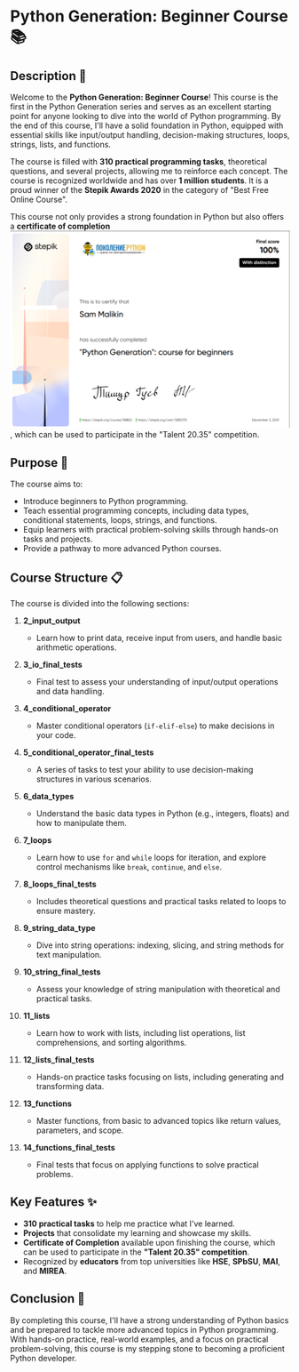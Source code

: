 # Python Generation: Beginner Course 📚

## Description 📝

Welcome to the **Python Generation: Beginner Course**!
This course is the first in the Python Generation series and serves as an excellent starting point for anyone looking to dive into the world of Python programming.
By the end of this course, I'll have a solid foundation in Python, equipped with essential skills like input/output handling, decision-making structures, loops, strings, lists, and functions.

The course is filled with **310 practical programming tasks**, theoretical questions, and several projects, allowing me to reinforce each concept.
The course is recognized worldwide and has over **1 million students**. It is a proud winner of the **Stepik Awards 2020** in the category of "Best Free Online Course".

This course not only provides a strong foundation in Python but also offers a **certificate of completion** ![Certificate](./pygen_beginners_certificate.png) , which can be used to participate in the "Talent 20.35" competition.

## Purpose 🎯

The course aims to:

-   Introduce beginners to Python programming.
-   Teach essential programming concepts, including data types, conditional statements, loops, strings, and functions.
-   Equip learners with practical problem-solving skills through hands-on tasks and projects.
-   Provide a pathway to more advanced Python courses.

## Course Structure 📋

The course is divided into the following sections:

1. **2_input_output**
    - Learn how to print data, receive input from users, and handle basic arithmetic operations.
2. **3_io_final_tests**

    - Final test to assess your understanding of input/output operations and data handling.

3. **4_conditional_operator**

    - Master conditional operators (`if-elif-else`) to make decisions in your code.

4. **5_conditional_operator_final_tests**

    - A series of tasks to test your ability to use decision-making structures in various scenarios.

5. **6_data_types**

    - Understand the basic data types in Python (e.g., integers, floats) and how to manipulate them.

6. **7_loops**

    - Learn how to use `for` and `while` loops for iteration, and explore control mechanisms like `break`, `continue`, and `else`.

7. **8_loops_final_tests**

    - Includes theoretical questions and practical tasks related to loops to ensure mastery.

8. **9_string_data_type**

    - Dive into string operations: indexing, slicing, and string methods for text manipulation.

9. **10_string_final_tests**

    - Assess your knowledge of string manipulation with theoretical and practical tasks.

10. **11_lists**

    - Learn how to work with lists, including list operations, list comprehensions, and sorting algorithms.

11. **12_lists_final_tests**

    - Hands-on practice tasks focusing on lists, including generating and transforming data.

12. **13_functions**

    - Master functions, from basic to advanced topics like return values, parameters, and scope.

13. **14_functions_final_tests**
    - Final tests that focus on applying functions to solve practical problems.

## Key Features ✨

-   **310 practical tasks** to help me practice what I've learned.
-   **Projects** that consolidate my learning and showcase my skills.
-   **Certificate of Completion** available upon finishing the course, which can be used to participate in the **"Talent 20.35" competition**.
-   Recognized by **educators** from top universities like **HSE**, **SPbSU**, **MAI**, and **MIREA**.

## Conclusion 🚀

By completing this course, I'll have a strong understanding of Python basics and be prepared to tackle more advanced topics in Python programming.
With hands-on practice, real-world examples, and a focus on practical problem-solving, this course is my stepping stone to becoming a proficient Python developer.

